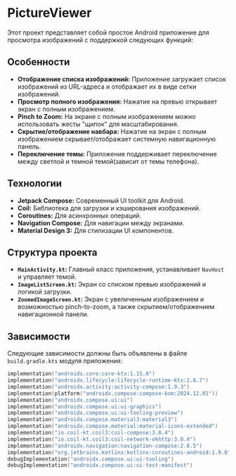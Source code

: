 # PictureViewer

Этот проект представляет собой простое Android приложение для просмотра изображений с поддержкой следующих функций:

## Особенности

-   **Отображение списка изображений:** Приложение загружает список изображений из URL-адреса и отображает их в виде сетки изображений.
-   **Просмотр полного изображения:** Нажатие на превью открывает экран с полным изображением.
-   **Pinch to Zoom:** На экране с полным изображением можно использовать жесты "щипок" для масштабирования.
-   **Скрытие/отображение навбара:** Нажатие на экран с полным изображением скрывает/отображает системную навигационную панель.
-   **Переключение темы:** Приложение поддерживает переключение между светлой и темной темой(зависит от темы телефона).

## Технологии

*   **Jetpack Compose:** Современный UI toolkit для Android.
*   **Coil:** Библиотека для загрузки и кэширования изображений.
*   **Coroutines:** Для асинхронных операций.
*   **Navigation Compose:** Для навигации между экранами.
*   **Material Design 3:** Для стилизации UI компонентов.

## Структура проекта

*   **`MainActivity.kt`:** Главный класс приложения, устанавливает `NavHost` и управляет темой.
*   **`ImageListScreen.kt`:** Экран со списком превью изображений и логикой загрузки.
*   **`ZoomedImageScreen.kt`:** Экран с увеличенным изображением и возможностью pinch-to-zoom, а также скрытием/отображением навигационной панели.

## Зависимости

Следующие зависимости должны быть объявлены в файле `build.gradle.kts` модуля приложения:

```kotlin
implementation("androidx.core:core-ktx:1.15.0")
implementation("androidx.lifecycle:lifecycle-runtime-ktx:2.8.7")
implementation("androidx.activity:activity-compose:1.9.3")
implementation(platform("androidx.compose:compose-bom:2024.12.01"))
implementation("androidx.compose.ui:ui")
implementation("androidx.compose.ui:ui-graphics")
implementation("androidx.compose.ui:ui-tooling-preview")
implementation("androidx.compose.material3:material3")
implementation("androidx.compose.material:material-icons-extended")
implementation("io.coil-kt.coil3:coil-compose:3.0.4")
implementation("io.coil-kt.coil3:coil-network-okhttp:3.0.4")
implementation("androidx.navigation:navigation-compose:2.8.5")
implementation("org.jetbrains.kotlinx:kotlinx-coroutines-android:1.9.0")
debugImplementation("androidx.compose.ui:ui-tooling")
debugImplementation("androidx.compose.ui:ui-test-manifest")
